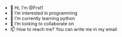 - 👋 Hi, I’m @Frst1
- 👀 I’m interested in programming
- 🌱 I’m currently learning python
- 💞️ I’m looking to collaborate on 
- 📫 How to reach me? You can write me in my email

<!---
Frst1/Frst1 is a ✨ special ✨ repository because its `README.md` (this file) appears on your GitHub profile.
You can click the Preview link to take a look at your changes.
--->
